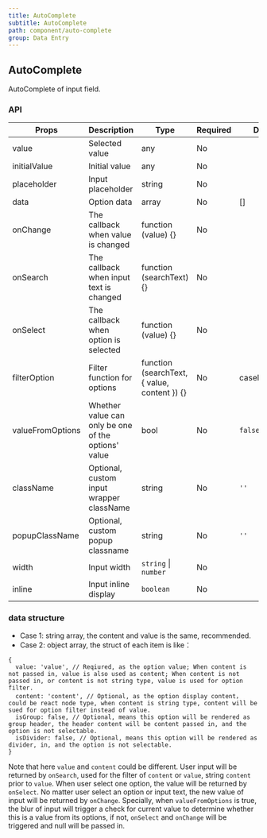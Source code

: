 ```yaml
---
title: AutoComplete
subtitle: AutoComplete
path: component/auto-complete
group: Data Entry
---
```


## AutoComplete

AutoComplete of input field.

### API

| Props    |   Description          | Type     | Required            | Default        | Alternative |
| --------- | ------------- | ------ | ---------- | ------------------- | -------------- |
| value | Selected value | any | No | | |
| initialValue | Initial value | any | No | | |
| placeholder | Input placeholder | string | No | | |
| data | Option data | array | No | [] | |
| onChange | The callback when value is changed | function (value) {} | No | | |
| onSearch | The callback when input text is changed | function (searchText) {} | No | | |
| onSelect | The callback when option is selected | function (value) {} | No | | |
| filterOption | Filter function for options | function (searchText, { value, content }) {} | No | caselessMatch | |
| valueFromOptions | Whether value can only be one of the options' value | bool | No | `false` | |
| className | Optional, custom input wrapper className | string | No | `''` | |
| popupClassName | Optional, custom popup classname  | string | No | `''` | |
| width | Input width | `string` \| `number` | No | | |
| inline | Input inline display | `boolean` | No | | |

### data structure
* Case 1: string array, the content and value is the same, recommended.
* Case 2: object array, the struct of each item is like：
```
{
  value: 'value', // Reqiured, as the option value; When content is not passed in, value is also used as content; When content is not passed in, or content is not string type, value is used for option filter.
  content: 'content', // Optional, as the option display content，could be react node type, when content is string type, content will be sued for option filter instead of value.
  isGroup: false, // Optional, means this option will be rendered as group header, the header content will be content passed in, and the option is not selectable.
  isDivider: false, // Optional, means this option will be rendered as divider, in, and the option is not selectable.
}
```
Note that here `value` and `content` could be different. User input will be returned by `onSearch`, used for the filter of `content` or `value`, string `content` prior to `value`. When user select one option, the value will be returned by `onSelect`. No matter user select an option or input text, the new value of input will be returned by `onChange`. Specially, when `valueFromOptions` is true, the blur of input will trigger a check for current value to determine whether this is a value from its options, if not, `onSelect` and `onChange` will be triggered and null will be passed in.
